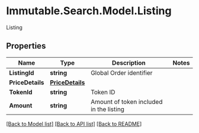 # Immutable.Search.Model.Listing
Listing

## Properties

Name | Type | Description | Notes
------------ | ------------- | ------------- | -------------
**ListingId** | **string** | Global Order identifier | 
**PriceDetails** | [**PriceDetails**](PriceDetails.md) |  | 
**TokenId** | **string** | Token ID | 
**Amount** | **string** | Amount of token included in the listing | 

[[Back to Model list]](../README.md#documentation-for-models) [[Back to API list]](../README.md#documentation-for-api-endpoints) [[Back to README]](../README.md)

